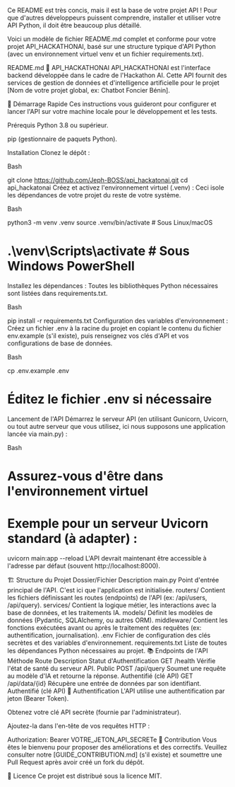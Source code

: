 Ce README est très concis, mais il est la base de votre projet API ! Pour que d'autres développeurs puissent comprendre, installer et utiliser votre API Python, il doit être beaucoup plus détaillé.

Voici un modèle de fichier README.md complet et conforme pour votre projet API_HACKATHONAI, basé sur une structure typique d'API Python (avec un environnement virtuel venv et un fichier requirements.txt).

README.md
🤖 API_HACKATHONAI
API_HACKATHONAI est l'interface backend développée dans le cadre de l'Hackathon AI. Cette API fournit des services de gestion de données et d'intelligence artificielle pour le projet [Nom de votre projet global, ex: Chatbot Foncier Bénin].

🚀 Démarrage Rapide
Ces instructions vous guideront pour configurer et lancer l'API sur votre machine locale pour le développement et les tests.

Prérequis
Python 3.8 ou supérieur.

pip (gestionnaire de paquets Python).

Installation
Clonez le dépôt :

Bash

git clone https://github.com/Jeph-BOSS/api_hackatonai.git
cd api_hackatonai
Créez et activez l'environnement virtuel (.venv) :
Ceci isole les dépendances de votre projet du reste de votre système.

Bash

python3 -m venv .venv
source .venv/bin/activate  # Sous Linux/macOS
# .\venv\Scripts\activate   # Sous Windows PowerShell
Installez les dépendances :
Toutes les bibliothèques Python nécessaires sont listées dans requirements.txt.

Bash

pip install -r requirements.txt
Configuration des variables d'environnement :
Créez un fichier .env à la racine du projet en copiant le contenu du fichier env.example (s'il existe), puis renseignez vos clés d'API et vos configurations de base de données.

Bash

cp .env.example .env
# Éditez le fichier .env si nécessaire
Lancement de l'API
Démarrez le serveur API (en utilisant Gunicorn, Uvicorn, ou tout autre serveur que vous utilisez, ici nous supposons une application lancée via main.py) :

Bash

# Assurez-vous d'être dans l'environnement virtuel
# Exemple pour un serveur Uvicorn standard (à adapter) :
uvicorn main:app --reload
L'API devrait maintenant être accessible à l'adresse par défaut (souvent http://localhost:8000).

🏗️ Structure du Projet
Dossier/Fichier	Description
main.py	Point d'entrée principal de l'API. C'est ici que l'application est initialisée.
routers/	Contient les fichiers définissant les routes (endpoints) de l'API (ex: /api/users, /api/query).
services/	Contient la logique métier, les interactions avec la base de données, et les traitements IA.
models/	Définit les modèles de données (Pydantic, SQLAlchemy, ou autres ORM).
middleware/	Contient les fonctions exécutées avant ou après le traitement des requêtes (ex: authentification, journalisation).
.env	Fichier de configuration des clés secrètes et des variables d'environnement.
requirements.txt	Liste de toutes les dépendances Python nécessaires au projet.
📚 Endpoints de l'API
Méthode	Route	Description	Statut d'Authentification
GET	/health	Vérifie l'état de santé du serveur API.	Public
POST	/api/query	Soumet une requête au modèle d'IA et retourne la réponse.	Authentifié (clé API)
GET	/api/data/{id}	Récupère une entrée de données par son identifiant.	Authentifié (clé API)
🔑 Authentification
L'API utilise une authentification par jeton (Bearer Token).

Obtenez votre clé API secrète (fournie par l'administrateur).

Ajoutez-la dans l'en-tête de vos requêtes HTTP :

Authorization: Bearer VOTRE_JETON_API_SECRETe
🤝 Contribution
Vous êtes le bienvenu pour proposer des améliorations et des correctifs. Veuillez consulter notre [GUIDE_CONTRIBUTION.md] (s'il existe) et soumettre une Pull Request après avoir créé un fork du dépôt.

📄 Licence
Ce projet est distribué sous la licence  MIT.
